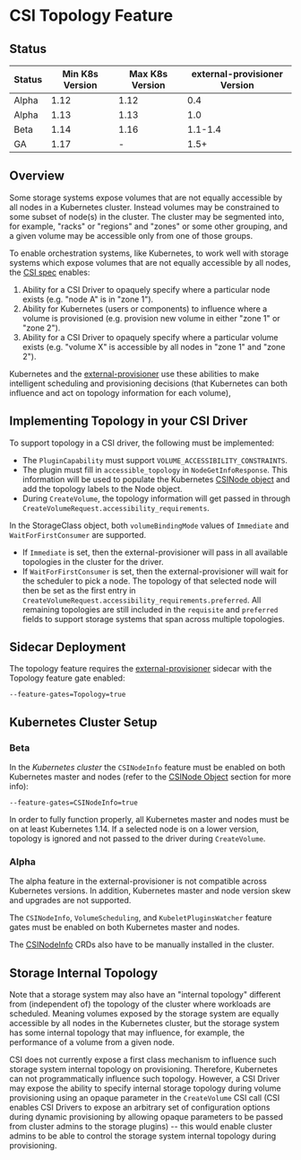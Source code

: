 # CSI Topology Feature

## Status

Status | Min K8s Version | Max K8s Version | external-provisioner Version
--|--|--|--
Alpha | 1.12 | 1.12 | 0.4
Alpha | 1.13 | 1.13 | 1.0
Beta | 1.14 | 1.16 | 1.1-1.4
GA   | 1.17 | - | 1.5+

## Overview
Some storage systems expose volumes that are not equally accessible by all nodes in a Kubernetes cluster. Instead volumes may be constrained to some subset of node(s) in the cluster. The cluster may be segmented into, for example, "racks" or "regions" and "zones" or some other grouping, and a given volume may be accessible only from one of those groups.

To enable orchestration systems, like Kubernetes, to work well with storage systems which expose volumes that are not equally accessible by all nodes, the [CSI spec](https://github.com/container-storage-interface/spec/blob/master/spec.md) enables:

1. Ability for a CSI Driver to opaquely specify where a particular node exists (e.g. "node A" is in "zone 1").
2. Ability for Kubernetes (users or components) to influence where a volume is provisioned (e.g. provision new volume in either "zone 1" or "zone 2").
3. Ability for a CSI Driver to opaquely specify where a particular volume exists (e.g. "volume X" is accessible by all nodes in "zone 1" and "zone 2").

Kubernetes and the [external-provisioner](external-provisioner.md) use these abilities to make intelligent scheduling and provisioning decisions (that Kubernetes can both influence and act on topology information for each volume),

## Implementing Topology in your CSI Driver

To support topology in a CSI driver, the following must be implemented:

* The `PluginCapability` must support `VOLUME_ACCESSIBILITY_CONSTRAINTS`.
* The plugin must fill in `accessible_topology` in `NodeGetInfoResponse`.
  This information will be used to populate the Kubernetes [CSINode object](csi-node-object.md) and add the topology labels to the Node object.
* During `CreateVolume`, the topology information will get passed in through `CreateVolumeRequest.accessibility_requirements`.

In the StorageClass object, both `volumeBindingMode` values of `Immediate` and
`WaitForFirstConsumer` are supported.

* If `Immediate` is set, then the
  external-provisioner will pass in all available topologies in the cluster for
  the driver.
* If `WaitForFirstConsumer` is set, then the external-provisioner will wait for
  the scheduler to pick a node. The topology of that selected node will then be
  set as the first entry in `CreateVolumeRequest.accessibility_requirements.preferred`.
  All remaining topologies are still included in the `requisite` and `preferred`
  fields to support storage systems that span across multiple topologies.

## Sidecar Deployment

The topology feature requires the
[external-provisioner](external-provisioner.md) sidecar with the
Topology feature gate enabled:

```
--feature-gates=Topology=true
```

## Kubernetes Cluster Setup

### Beta

In the *Kubernetes cluster* the `CSINodeInfo` feature must be enabled on both Kubernetes master and nodes (refer to the [CSINode Object](csi-node-object.md) section for more info):

```
--feature-gates=CSINodeInfo=true
```

In order to fully function properly, all Kubernetes master and nodes must be on at least
Kubernetes 1.14. If a selected node is on a lower version, topology is ignored and not
passed to the driver during `CreateVolume`.

### Alpha

The alpha feature in the external-provisioner is not compatible across
Kubernetes versions. In addition, Kubernetes master and node version skew and
upgrades are not supported.

The `CSINodeInfo`, `VolumeScheduling`, and `KubeletPluginsWatcher` feature gates
must be enabled on both Kubernetes master and nodes.

The [CSINodeInfo](csi-node-object.md) CRDs also have to be manually installed in the
cluster.

## Storage Internal Topology

Note that a storage system may also have an "internal topology" different from (independent of) the topology of the cluster where workloads are scheduled. Meaning volumes exposed by the storage system are equally accessible by all nodes in the Kubernetes cluster, but the storage system has some internal topology that may influence, for example, the performance of a volume from a given node.

CSI does not currently expose a first class mechanism to influence such storage system internal topology on provisioning. Therefore, Kubernetes can not programmatically influence such topology. However, a CSI Driver may expose the ability to specify internal storage topology during volume provisioning using an opaque parameter in the `CreateVolume` CSI call (CSI enables CSI Drivers to expose an arbitrary set of configuration options during dynamic provisioning by allowing opaque parameters to be passed from cluster admins to the storage plugins) -- this would enable cluster admins to be able to control the storage system internal topology during provisioning.

